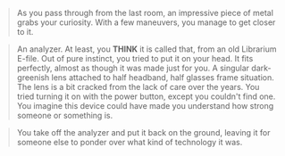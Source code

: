 >As you pass through from the last room, an impressive piece of metal grabs your curiosity. With a few maneuvers, you manage to get closer to it.  

>An analyzer. At least, you **THINK** it is called that, from an old Librarium E-file. Out of pure instinct, you tried to put it on your head. It fits perfectly, almost as though it was made just for you. A singular dark-greenish lens attached to half headband, half glasses frame situation. The lens is a bit cracked from the lack of care over the years. You tried turning it on with the power button, except you couldn't find one. You imagine this device could have made you understand how strong someone or something is.  

>You take off the analyzer and put it back on the ground, leaving it for someone else to ponder over what kind of technology it was.  
